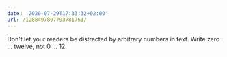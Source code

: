 ```yaml
---
date: '2020-07-29T17:33:32+02:00'
url: /1288497897793781761/
---
```

Don't let your readers be distracted by arbitrary numbers in text. Write zero ... twelve, not 0 ... 12.
